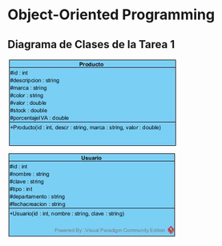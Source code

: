 # Object-Oriented Programming
## Diagrama de Clases de la Tarea 1
![DiagramaClases](diagramaClases1.jpg)
